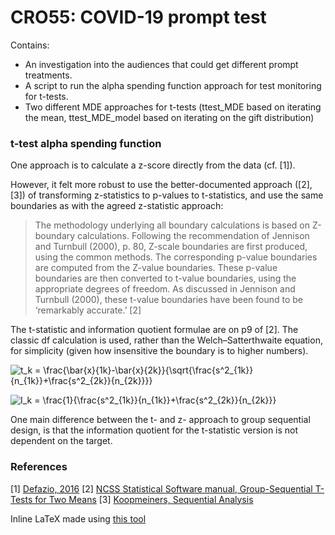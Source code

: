 # CRO55: COVID-19 prompt test

Contains:

- An investigation into the audiences that could get different prompt treatments.
- A script to run the alpha spending function approach for test monitoring for t-tests.
- Two different MDE approaches for t-tests (ttest_MDE based on iterating the mean, ttest_MDE_model based on iterating on the gift distribution)

### t-test alpha spending function

One approach is to calculate a z-score directly from the data (cf. [1]).

However, it felt more robust to use the better-documented approach ([2], [3]) of transforming z-statistics to p-values to t-statistics, and use the same boundaries as with the agreed z-statistic approach:

> The methodology underlying all boundary calculations is based on Z-boundary calculations. Following the recommendation of Jennison and Turnbull (2000), p. 80, Z-scale boundaries are first produced, using the common methods. The corresponding p-value boundaries are computed from the Z-value boundaries. These p-value boundaries are then converted to t-value boundaries, using the appropriate degrees of freedom. As discussed in Jennison and Turnbull (2000), these t-value boundaries have been found to be ‘remarkably accurate.’
[2]

The t-statistic and information quotient formulae are on p9 of [2]. The classic df calculation is used, rather than the Welch–Satterthwaite equation, for simplicity (given how insensitive the boundary is to higher numbers).

![t_k = \frac{\bar{x}_{1k}-\bar{x}_{2k}}{\sqrt{\frac{s^2_{1k}}{n_{1k}}+\frac{s^2_{2k}}{n_{2k}}}}](https://render.githubusercontent.com/render/math?math=t_k%20%3D%20%5Cfrac%7B%5Cbar%7Bx%7D_%7B1k%7D-%5Cbar%7Bx%7D_%7B2k%7D%7D%7B%5Csqrt%7B%5Cfrac%7Bs%5E2_%7B1k%7D%7D%7Bn_%7B1k%7D%7D%2B%5Cfrac%7Bs%5E2_%7B2k%7D%7D%7Bn_%7B2k%7D%7D%7D%7D)

![I_k = \frac{1}{\frac{s^2_{1k}}{n_{1k}}+\frac{s^2_{2k}}{n_{2k}}}](https://render.githubusercontent.com/render/math?math=I_k%20%3D%20%5Cfrac%7B1%7D%7B%5Cfrac%7Bs%5E2_%7B1k%7D%7D%7Bn_%7B1k%7D%7D%2B%5Cfrac%7Bs%5E2_%7B2k%7D%7D%7Bn_%7B2k%7D%7D%7D)

One main difference between the t- and z- approach to group sequential design, is that the information quotient for the t-statistic version is not dependent on the target.

### References

[1] [Defazio, 2016](https://www.aarondefazio.com/adefazio-seqtesting.pdf)
[2] [NCSS Statistical Software manual, Group-Sequential T-Tests for Two Means](https://ncss-wpengine.netdna-ssl.com/wp-content/themes/ncss/pdf/Procedures/NCSS/Group-Sequential_T-Tests_for_Two_Means.pdf)
[3] [Koopmeiners, Sequential Analysis](http://www.biostat.umn.edu/~josephk/courses/pubh8482_fall2012/lecture_notes/pubh8482_week6.pdf)

Inline LaTeX made using [this tool](https://alexanderrodin.com/github-latex-markdown/)